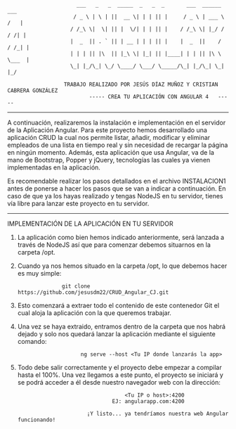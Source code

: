                           ___   _   _  _____  _   _  _       ___  ______        ___
                         / _ \ | \ | ||  __ \| | | || |     / _ \ | ___ \      /   |
                        / /_\ \|  \| || |  \/| | | || |    / /_\ \| |_/ /     / /| |
                        |  _  || . ` || | __ | | | || |    |  _  ||    /     / /_| |
                        | | | || |\  || |_\ \| |_| || |____| | | || |\ \     \___  |
                        \_| |_/\_| \_/ \____/ \___/ \_____/\_| |_/\_| \_|        |_/

                      TRABAJO REALIZADO POR JESÚS DÍAZ MUÑOZ Y CRISTIAN CABRERA GONZÁLEZ
                              -----	CREA TU APLICACIÓN CON ANGULAR 4   -----

-----------------------------------------------------------------------------------------------------------


A continuación, realizaremos la instalación e implementación en el servidor de la Aplicación Angular.
Para este proyecto hemos desarrollado una aplicación CRUD la cual nos permite listar, añadir, modificar
y eliminar empleados de una lista en tiempo real y sin necesidad de recargar la página en ningún momento.
Además, esta aplicación que usa Angular, va de la mano de Bootstrap, Popper y jQuery, tecnologías las
cuales ya vienen implementadas en la aplicación. 

Es recomendable realizar los pasos detallados en el archivo INSTALACION1 antes de ponerse a hacer los
pasos que se van a indicar a continuación. En caso de que ya los hayas realizado y tengas NodeJS en tu
servidor, tienes vía libre para lanzar este proyecto en tu servidor.


-----------------------------------------------------------------------------------------------------------


IMPLEMENTACIÓN DE LA APLICACIÓN EN TU SERVIDOR

1. La aplicación como bien hemos indicado anteriormente, será lanzada a través de NodeJS así que para
comenzar debemos situarnos en la carpeta /opt.

2. Cuando ya nos hemos situado en la carpeta /opt, lo que debemos hacer es muy simple:

                     git clone https://github.com/jesusdm22/CRUD_Angular_CJ.git

3. Esto comenzará a extraer todo el contenido de este contenedor Git el cual aloja la aplicación con la
que queremos trabajar.

4. Una vez se haya extraido, entramos dentro de la carpeta que nos habrá dejado y solo nos quedará lanzar
la aplicación mediante el siguiente comando:

                           ng serve --host <Tu IP donde lanzarás la app>
                          
5. Todo debe salir correctamente y el proyecto debe empezar a compilar hasta el 100%. Una vez llegamos a
este punto, el proyecto se iniciará y se podrá acceder a él desde nuestro navegador web con la dirección:

                                         <Tu IP o host>:4200
                                     EJ: angularapp.com:4200
                                     
                             ¡Y listo... ya tendríamos nuestra web Angular funcionando!
